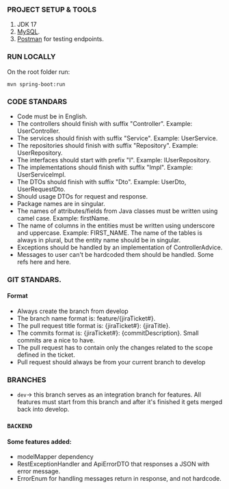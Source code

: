 

### PROJECT SETUP & TOOLS
1. JDK 17
2. [MySQL](https://dev.mysql.com/doc/refman/8.0/en/installing.html).
3. [Postman](https://www.postman.com/downloads/) for testing endpoints.


### RUN LOCALLY
On the root folder run:
```
mvn spring-boot:run
```
### CODE STANDARS
* Code must be in English.
* The controllers should finish with suffix "Controller". Example: UserController.
* The services should finish with suffix "Service". Example: UserService.
* The repositories should finish with suffix "Repository". Example: UserRepository.
* The interfaces should start with prefix "I". Example: IUserRepository.
* The implementations should finish with suffix "Impl". Example: UserServiceImpl.
* The DTOs should finish with suffix "Dto". Example: UserDto, UserRequestDto.
* Should usage DTOs for request and response.
* Package names are in singular.
* The names of attributes/fields from Java classes must be written using camel case. Example: firstName.
* The name of columns in the entities must be written using underscore and uppercase. Example: FIRST_NAME. The name of the tables is always in plural, but the entity name should be in singular.
* Exceptions should be handled by an implementation of ControllerAdvice.
* Messages to user can't be hardcoded them should be handled. Some refs here and here.

### GIT STANDARS.
#### Format
* Always create the branch from develop
* The branch name format is: feature/{jiraTicket#}.
* The pull request title format is: {jiraTicket#}: {jiraTitle}.
* The commits format is: {jiraTicket#}: {commitDescription}. Small commits are a nice to have.
* The pull request has to contain only the changes related to the scope defined in the ticket.
* Pull request should always be from your current branch to develop

### BRANCHES
* ```dev```-> this branch serves as an integration branch for features. All features must start from this branch and after it's finished it gets merged back into develop.

### ```BACKEND```
#### Some features added:
* modelMapper dependency
* RestExceptionHandler and ApiErrorDTO that responses a JSON with error message.
* ErrorEnum for handling messages return in response, and not hardcode.
